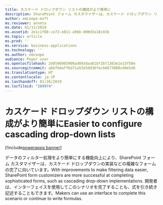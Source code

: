```yaml
---
title: カスケード ドロップダウン リストの構成がより簡単に
description: SharePoint フォーム カスタマイザーは、カスケード ドロップダウン リストなどの複雑なフォーム シナリオの完了に向いています。
author: emcoope-msft
ms.reviewer: anneta
ms.date: 01/11/2019
ms.assetid: 2e1c1f60-ce73-e811-a96b-000d3a18c83b
ms.topic: article
ms.prod: ''
ms.service: business-applications
ms.technology: ''
ms.author: emcoope
audience: Power user
ms.openlocfilehash: 2d9590905908ad693daa81bf3bf1383e1e15f50e
ms.sourcegitcommit: abbfbdaff6d71a53e5dd36fecb6673080c49e5d6
ms.translationtype: HT
ms.contentlocale: ja-JP
ms.lasthandoff: 01/26/2019
ms.locfileid: "289974"
---
```

# <a name="easier-to-configure-cascading-drop-down-lists"></a><span data-ttu-id="ea3f6-103">カスケード ドロップダウン リストの構成がより簡単に</span><span class="sxs-lookup"><span data-stu-id="ea3f6-103">Easier to configure cascading drop-down lists</span></span>


[!include[powerapps banner](../includes/powerapps.md)]

<span data-ttu-id="ea3f6-104">データのフィルター処理をより簡単にする機能向上により、SharePoint フォーム カスタマイザーは、カスケード ドロップダウンの実装などの複雑なフォームの完了に向いています。</span><span class="sxs-lookup"><span data-stu-id="ea3f6-104">With improvements to make filtering data easier, SharePoint form customizers are more successful at completing sophisticated forms, such as cascading drop-down implementations.</span></span> <span data-ttu-id="ea3f6-105">開発者は、インターフェイスを使用してこのシナリオを完了することも、式を引き続き記述することもできます。</span><span class="sxs-lookup"><span data-stu-id="ea3f6-105">Makers can use an interface to complete this scenario or continue to write formulas.</span></span>
